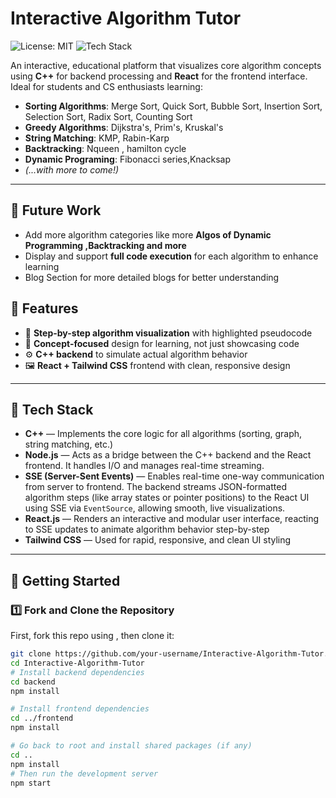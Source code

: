 # Interactive Algorithm Tutor

![License: MIT](https://img.shields.io/badge/License-MIT-green.svg)
![Tech Stack](https://img.shields.io/badge/Stack-C++%20%7C%20React-blue)

An interactive, educational platform that visualizes core algorithm concepts using **C++** for backend processing and **React** for the frontend interface. Ideal for students and CS enthusiasts learning:

- **Sorting Algorithms**: Merge Sort, Quick Sort, Bubble Sort, Insertion Sort, Selection Sort, Radix Sort, Counting Sort  
- **Greedy Algorithms**: Dijkstra's, Prim's, Kruskal's  
- **String Matching**: KMP, Rabin-Karp  
- **Backtracking**: Nqueen , hamilton cycle
- **Dynamic Programing**: Fibonacci series,Knacksap
- *(...with more to come!)*

---
## 🔭 Future Work

- Add more algorithm categories like more **Algos of Dynamic Programming ,Backtracking and more**
- Display and support **full code execution** for each algorithm to enhance learning
- Blog Section for more detailed blogs for better understanding 

## 🌟 Features

- 🎥 **Step-by-step algorithm visualization** with highlighted pseudocode
- 🧠 **Concept-focused** design for learning, not just showcasing code
- ⚙️ **C++ backend** to simulate actual algorithm behavior
- 🖼️ **React + Tailwind CSS** frontend with clean, responsive design


---

## 🧰 Tech Stack

- **C++** — Implements the core logic for all algorithms (sorting, graph, string matching, etc.)
- **Node.js** — Acts as a bridge between the C++ backend and the React frontend. It handles I/O and manages real-time streaming.
- **SSE (Server-Sent Events)** — Enables real-time one-way communication from server to frontend. The backend streams JSON-formatted algorithm steps (like array states or pointer positions) to the React UI using SSE via `EventSource`, allowing smooth, live visualizations.
- **React.js** — Renders an interactive and modular user interface, reacting to SSE updates to animate algorithm behavior step-by-step
- **Tailwind CSS** — Used for rapid, responsive, and clean UI styling

---

## 🚀 Getting Started

### 1️⃣ Fork and Clone the Repository

First, fork this repo using , then clone it:

```bash
git clone https://github.com/your-username/Interactive-Algorithm-Tutor.git
cd Interactive-Algorithm-Tutor
# Install backend dependencies
cd backend
npm install

# Install frontend dependencies
cd ../frontend
npm install

# Go back to root and install shared packages (if any)
cd ..
npm install
# Then run the development server
npm start